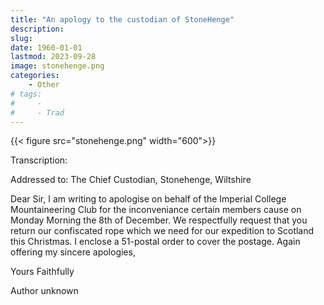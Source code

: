 ```yaml
---
title: "An apology to the custodian of StoneHenge"
description: 
slug: 
date: 1960-01-01
lastmod: 2023-09-28
image: stonehenge.png
categories:
    - Other
# tags:
#     - 
#     - Trad
---
```


{{< figure src="stonehenge.png" width="600">}}

Transcription:

Addressed to: The Chief Custodian, Stonehenge, Wiltshire

Dear Sir,
I am writing to apologise on behalf of the Imperial College Mountaineering Club for the inconveniance certain members cause on Monday Morning the 8th of December. We respectfully request that you return our confiscated rope which we need for our expedition to Scotland this Christmas. I enclose a 51-postal order to cover the postage. Again offering my sincere apologies,

Yours Faithfully

Author unknown